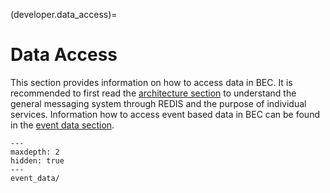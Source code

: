 (developer.data_access)=
# Data Access
This section provides information on how to access data in BEC. It is recommended to first read the [architecture section](developer.architecture) to understand the general messaging system through REDIS and the purpose of individual services. 
Information how to access event based data in BEC can be found in the [event data section](developer.event_data).

```{toctree}
---
maxdepth: 2
hidden: true
---
event_data/
```